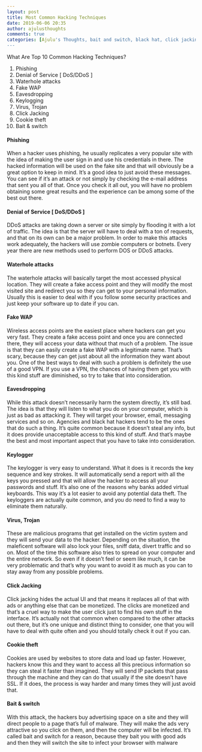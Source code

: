 ```yaml
---
layout: post
title: Most Common Hacking Techniques
date: 2019-06-06 20:35
author: ajulusthoughts
comments: true
categories: [Ajulu's Thoughts, bait and switch, black hat, click jacking, common hacking techniques, cookie theft, ddos, denial of service, dos, eavesdropping, fake wap, Grey hat hackers, hacked, hacker, hackers, hacking, hacking techniques, keylogger, keylogging, malware, most common hacking techniques, phishing, TECH &amp; CYBERSECURITY, trojan, virus, waterhole, white hat vs grey hat vs black hat vs script kiddie vs green hat vs red hat vs blue hat vs hacktivist]
---
```

<!-- wp:paragraph -->
<p>What Are Top 10 Common Hacking Techniques?</p>
<!-- /wp:paragraph -->

<!-- wp:list {"ordered":true} -->
<ol><li>Phishing</li><li>Denial of Service [ DoS/DDoS ]</li><li>Waterhole attacks</li><li>Fake WAP</li><li>Eavesdropping</li><li>Keylogging</li><li>Virus,&nbsp;Trojan</li><li>Click Jacking</li><li>Cookie theft</li><li>Bait &amp; switch</li></ol>
<!-- /wp:list -->

<!-- wp:heading {"level":4} -->
<h4><strong>Phishing</strong></h4>
<!-- /wp:heading -->

<!-- wp:paragraph -->
<p>When a hacker  uses phishing, he usually replicates a very popular site with the idea  of making the user sign in and use his credentials in there. The hacked  information will be used on the fake site and that will obviously be a  great option to keep in mind. It’s a good idea to just avoid these  messages. You can see if it’s an attack or not simply by checking the  e-mail address that sent you all of that. Once you check it all out, you  will have no problem obtaining some great results and the experience  can be among some of the best out there.</p>
<!-- /wp:paragraph -->

<!-- wp:heading {"level":4} -->
<h4><strong>Denial of Service [ DoS/DDoS ]</strong></h4>
<!-- /wp:heading -->

<!-- wp:paragraph -->
<p>DDoS attacks are taking down a server or site simply by flooding it  with a lot of traffic. The idea is that the server will have to deal  with a ton of requests, and that on its own can be a major problem. In  order to make this attacks work adequately, the hackers will use zombie  computers or botnets. Every year there are new methods used to perform  DOS or DDoS attacks.</p>
<!-- /wp:paragraph -->

<!-- wp:heading {"level":4} -->
<h4><strong>Waterhole attacks</strong></h4>
<!-- /wp:heading -->

<!-- wp:paragraph -->
<p>The waterhole attacks will basically target the most accessed 
physical location. They will create a fake access point and they will 
modify the most visited site and redirect you so they can get to your 
personal information. Usually this is easier to deal with if you follow 
some security practices and just keep your software up to date if you 
can.</p>
<!-- /wp:paragraph -->

<!-- wp:heading {"level":4} -->
<h4><strong>Fake WAP</strong></h4>
<!-- /wp:heading -->

<!-- wp:paragraph -->
<p>Wireless access points are the easiest place where hackers can get  you very fast. They create a fake access point and once you are  connected there, they will access your data without that much of a  problem. The issue is that they can easily create a fake WAP with a  legitimate name. That’s scary, because they can get just about all the  information they want about you. One of the best ways to deal with such a  problem is definitely the use of a good VPN. If you use a VPN, the  chances of having them get you with this kind stuff are diminished, so  try to take that into consideration.</p>
<!-- /wp:paragraph -->

<!-- wp:heading {"level":4} -->
<h4><strong>Eavesdropping</strong></h4>
<!-- /wp:heading -->

<!-- wp:paragraph -->
<p> While this attack doesn’t necessarily harm the system directly, it’s  still bad. The idea is that they will listen to what you do on your  computer, which is just as bad as attacking it. They will target your  browser, email, messaging services and so on. Agencies and black hat  hackers tend to be the ones that do such a thing. It’s quite common  because it doesn’t steal any info, but it does provide unacceptable  access to this kind of stuff. And that’s maybe the best and most  important aspect that you have to take into consideration. </p>
<!-- /wp:paragraph -->

<!-- wp:heading {"level":4} -->
<h4><strong>Keylogger</strong></h4>
<!-- /wp:heading -->

<!-- wp:paragraph -->
<p>The keylogger is very easy to understand. What it does is it records  the key sequence and key strokes. It will automatically send a report  with all the keys you pressed and that will allow the hacker  to access all your passwords and stuff. It’s also one of the reasons  why banks added virtual keyboards. This way it’s a lot easier to avoid  any potential data theft. The keyloggers are actually quite common, and  you do need to find a way to eliminate them naturally.</p>
<!-- /wp:paragraph -->

<!-- wp:heading {"level":4} -->
<h4><strong>Virus,&nbsp;Trojan</strong></h4>
<!-- /wp:heading -->

<!-- wp:paragraph -->
<p>These are malicious programs that get installed on the victim system and they will send your data to the hacker.  Depending on the situation, the maleficent software will also lock your  files, sniff data, divert traffic and so on. Most of the time this  software also tries to spread on your computer and the entire network.  So even if it doesn’t feel or seem like much, it can be very problematic  and that’s why you want to avoid it as much as you can to stay away  from any possible problems.</p>
<!-- /wp:paragraph -->

<!-- wp:heading {"level":4} -->
<h4><strong>Click Jacking</strong></h4>
<!-- /wp:heading -->

<!-- wp:paragraph -->
<p>Click jacking hides the actual UI and that means it replaces all of  that with ads or anything else that can be monetized. The clicks are  monetized and that’s a cruel way to make the user click just to find his  own stuff in the interface. It’s actually not that common when compared  to the other attacks out there, but it’s one unique and distinct thing  to consider, one that you will have to deal with quite often and you  should totally check it out if you can.</p>
<!-- /wp:paragraph -->

<!-- wp:heading {"level":4} -->
<h4><strong>Cookie theft</strong></h4>
<!-- /wp:heading -->

<!-- wp:paragraph -->
<p>Cookies are used by websites to store data and load up faster.  However, hackers know this and they want to access all this precious  information so they can steal it faster than imagined. They will send IP  packets that pass through the machine and they can do that usually if  the site doesn’t have SSL. If it does, the process is way harder and  many times they will just avoid that.</p>
<!-- /wp:paragraph -->

<!-- wp:heading {"level":4} -->
<h4><strong>Bait &amp; switch</strong></h4>
<!-- /wp:heading -->

<!-- wp:paragraph -->
<p>With this attack, the hackers buy advertising space on a site and 
they will direct people to a page that’s full of malware. They will make
 the ads very attractive so you click on them, and then the computer 
will be infected. It’s called bait and switch for a reason, because they
 bait you with good ads and then they will switch the site to infect 
your browser with malware</p>
<!-- /wp:paragraph -->
